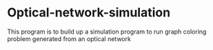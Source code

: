 # Optical-network-simulation
This program is to build up a simulation program to run graph coloring problem generated from an optical network
